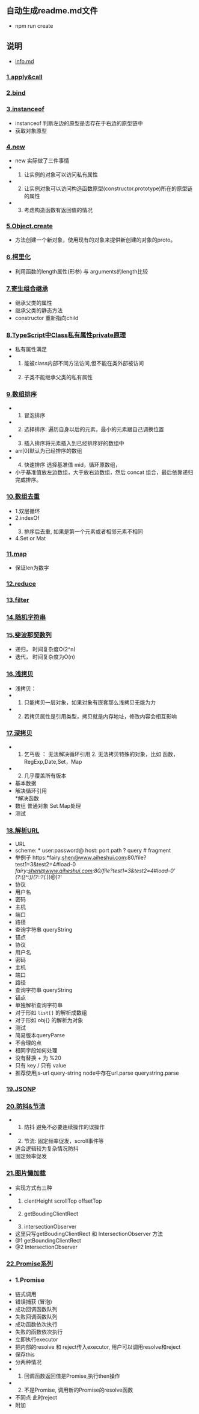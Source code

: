 ## 自动生成readme.md文件  
* npm run create
## 说明
* [info.md](./info.md) 



### [1.apply&call](./1.apply&call.js)



### [2.bind](./2.bind.js)



### [3.instanceof](./3.instanceof.js)
* instanceof 判断左边的原型是否存在于右边的原型链中  
* 获取对象原型


### [4.new](./4.new.js)
* new 实际做了三件事情  
* 1. 让实例的对象可以访问私有属性  
* 2. 让实例对象可以访问构造函数原型(constructor.prototype)所在的原型链的属性  
* 3. 考虑构造函数有返回值的情况


### [5.Object.create](./5.Object.create.js)
* 方法创建一个新对象，使用现有的对象来提供新创建的对象的proto。


### [6.柯里化](./6.柯里化.js)
* 利用函数的length属性(形参) 与 arguments的length比较


### [7.寄生组合继承](./7.寄生组合继承.js)
* 继承父类的属性  
* 继承父类的静态方法  
* constructor 重新指向child


### [8.TypeScript中Class私有属性private原理](./8.TypeScript中Class私有属性private原理.js)
* 私有属性满足  
* 1. 能被class内部不同方法访问,但不能在类外部被访问  
* 2. 子类不能继承父类的私有属性


### [9.数组排序](./9.数组排序.js)
* 1. 冒泡排序  
* 2. 选择排序: 遍历自身以后的元素，最小的元素跟自己调换位置  
* 3. 插入排序将元素插入到已经排序好的数组中  
* arr[0]默认为已经排序的数组  
* 4. 快速排序 选择基准值 mid，循环原数组，  
* 小于基准值放左边数组，大于放右边数组，然后 concat 组合，最后依靠递归完成排序。


### [10.数组去重](./10.数组去重.js)
* 1.双层循环  
* 2.indexOf  
* 3. 排序后去重, 如果是第一个元素或者相邻元素不相同  
* 4.Set or Mat


### [11.map](./11.map.js)
* 保证len为数字


### [12.reduce](./12.reduce.js)



### [13.filter](./13.filter.js)



### [14.随机字符串](./14.随机字符串.js)



### [15.斐波那契数列](./15.斐波那契数列.js)
* 递归， 时间复杂度O(2^n)  
* 迭代， 时间复杂度为O(n)


### [16.浅拷贝](./16.浅拷贝.js)
* 浅拷贝：   
* 1. 只能拷贝一层对象，如果对象有嵌套那么浅拷贝无能为力   
* 2. 若拷贝属性是引用类型，拷贝就是内存地址，修改内容会相互影响


### [17.深拷贝](./17.深拷贝.js)
* 1. 乞丐版 ： 无法解决循环引用 2. 无法拷贝特殊的对象，比如 函数，RegExp,Date,Set，Map  
* 2. 几乎覆盖所有版本  
* 基本数据  
* 解决循环引用  
*解决函数  
* 数组 普通对象 Set Map处理  
* 测试


### [18.解析URL](./18.解析URL.js)
* URL  
* scheme: * user:password@ host: port path ? query # fragment  
* 举例子 https:*fairy:shen@www.aiheshui.com:80/file?test1=3&test2=4#load-0  
*fairy:shen@www.aiheshui.com:80/file?test1=3&test2=4#load-0'  
*(?:([^:]*)(?::?(.*))@)?'  
* 协议  
* 用户名  
* 密码  
* 主机  
* 端口  
* 路径  
* 查询字符串 queryString  
* 锚点  
* 协议  
* 用户名  
* 密码  
* 主机  
* 端口  
* 路径  
* 查询字符串 queryString  
* 锚点  
* 单独解析查询字符串  
* 对于形如 `list[]` 的解析成数组  
* 对于形如 obj{} 的解析为对象  
* 测试  
* 简易版本queryParse  
* 不合理的点  
* 相同字段如何处理  
* 没有替换 + 为 %20  
* 只有 key / 只有 value  
* 推荐使用js-url query-string  node中存在url.parse querystring.parse


### [19.JSONP](./19.JSONP.js)



### [20.防抖&节流](./20.防抖&节流.js)
* 1. 防抖 避免不必要连续操作的误操作  
* 2. 节流: 固定频率促发，scroll事件等  
* 适合逻辑较为复杂情况防抖  
* 固定频率促发


### [21.图片懒加载](./21.图片懒加载.js)
* 实现方式有三种  
* 1. clentHeight scrollTop offsetTop  
* 2. getBoudingClientRect  
* 3. intersectionObserver  
* 这里只写getBoudingClientRect 和 IntersectionObserver 方法  
* @1 getBoundingClientRect  
* @2 IntersectionObserver


### [22.Promise系列](./22.Promise系列.js)
* ### 1.Promise  
* 链式调用  
* 错误捕获 (冒泡)  
* 成功回调函数队列  
* 失败回调函数队列  
* 成功函数依次执行  
* 失败的函数依次执行  
* 立即执行executor  
* 把内部的resolve 和 reject传入executor, 用户可以调用resolve和reject  
* 保存this  
* 分两种情况  
* 1. 回调函数返回值是Promise,执行then操作  
* 2. 不是Promise, 调用新的Promise的resolve函数  
* 不同点 此时reject  
* 附加